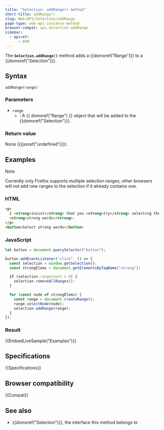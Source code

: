 ```yaml
---
title: "Selection: addRange() method"
short-title: addRange()
slug: Web/API/Selection/addRange
page-type: web-api-instance-method
browser-compat: api.Selection.addRange
sidebar:
  - apiref:
      - DOM
---
```


The **`Selection.addRange()`** method adds a
{{domxref("Range")}} to a {{domxref("Selection")}}.

## Syntax

```js-nolint
addRange(range)
```

### Parameters

- `range`
  - : A {{ domxref("Range") }} object that will be added to the {{domxref("Selection")}}.

### Return value

None ({{jsxref("undefined")}}).

## Examples

> [!NOTE]
> Currently only Firefox supports multiple selection ranges, other browsers will not
> add new ranges to the selection if it already contains one.

### HTML

```html
<p>
  I <strong>insist</strong> that you <strong>try</strong> selecting the
  <strong>strong words</strong>.
</p>
<button>Select strong words</button>
```

### JavaScript

```js
let button = document.querySelector("button");

button.addEventListener("click", () => {
  const selection = window.getSelection();
  const strongElems = document.getElementsByTagName("strong");

  if (selection.rangeCount > 0) {
    selection.removeAllRanges();
  }

  for (const node of strongElems) {
    const range = document.createRange();
    range.selectNode(node);
    selection.addRange(range);
  }
});
```

### Result

{{EmbedLiveSample("Examples")}}

## Specifications

{{Specifications}}

## Browser compatibility

{{Compat}}

## See also

- {{domxref("Selection")}}, the interface this method belongs to
